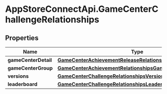 # AppStoreConnectApi.GameCenterChallengeRelationships

## Properties

Name | Type | Description | Notes
------------ | ------------- | ------------- | -------------
**gameCenterDetail** | [**GameCenterAchievementReleaseRelationshipsGameCenterDetail**](GameCenterAchievementReleaseRelationshipsGameCenterDetail.md) |  | [optional] 
**gameCenterGroup** | [**GameCenterAchievementRelationshipsGameCenterGroup**](GameCenterAchievementRelationshipsGameCenterGroup.md) |  | [optional] 
**versions** | [**GameCenterChallengeRelationshipsVersions**](GameCenterChallengeRelationshipsVersions.md) |  | [optional] 
**leaderboard** | [**GameCenterChallengeRelationshipsLeaderboard**](GameCenterChallengeRelationshipsLeaderboard.md) |  | [optional] 


